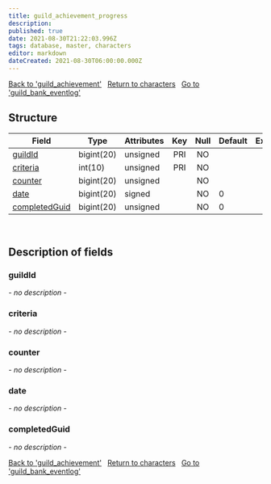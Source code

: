 ```yaml
---
title: guild_achievement_progress
description: 
published: true
date: 2021-08-30T21:22:03.996Z
tags: database, master, characters
editor: markdown
dateCreated: 2021-08-30T06:00:00.000Z
---
```


<a href="https://trinitycore.info/de/database/master/characters/guild_achievement" class="mt-5 v-btn v-btn--depressed v-btn--flat v-btn--outlined theme--light v-size--default darkblue--text text--lighten-3"><span class="v-btn__content"><i aria-hidden="true" class="v-icon notranslate v-icon--left mdi mdi-arrow-left theme--light"></i><span>Back to 'guild_achievement'</span></span></a>&nbsp;&nbsp;&nbsp;<a href="https://trinitycore.info/de/database/master/characters/home" class="mt-5 v-btn v-btn--depressed v-btn--flat v-btn--outlined theme--light v-size--default darkblue--text text--lighten-3"><span class="v-btn__content"><i aria-hidden="true" class="v-icon notranslate v-icon--left mdi mdi-home-outline theme--light"></i><span>Return to characters</span></span></a>&nbsp;&nbsp;&nbsp;<a href="https://trinitycore.info/de/database/master/characters/guild_bank_eventlog" class="mt-5 v-btn v-btn--depressed v-btn--flat v-btn--outlined theme--light v-size--default darkblue--text text--lighten-3"><span class="v-btn__content"><span>Go to 'guild_bank_eventlog'</span><i aria-hidden="true" class="v-icon notranslate v-icon--right mdi mdi-arrow-right theme--light"></i></span></a>

## Structure

| Field | Type | Attributes | Key | Null | Default | Extra | Comment |
| --- | --- | --- | :---: | :---: | --- | --- | --- |
| [guildId](#guildid) | bigint(20) | unsigned | PRI | NO |  |  |  |
| [criteria](#criteria) | int(10) | unsigned | PRI | NO |  |  |  |
| [counter](#counter) | bigint(20) | unsigned |  | NO |  |  |  |
| [date](#date) | bigint(20) | signed |  | NO | 0 |  |  |
| [completedGuid](#completedguid) | bigint(20) | unsigned |  | NO | 0 |  |  |
&nbsp;
## Description of fields

### guildId
*- no description -*
&nbsp;

### criteria
*- no description -*
&nbsp;

### counter
*- no description -*
&nbsp;

### date
*- no description -*
&nbsp;

### completedGuid
*- no description -*
&nbsp;

<a href="https://trinitycore.info/de/database/master/characters/guild_achievement" class="mt-5 v-btn v-btn--depressed v-btn--flat v-btn--outlined theme--light v-size--default darkblue--text text--lighten-3"><span class="v-btn__content"><i aria-hidden="true" class="v-icon notranslate v-icon--left mdi mdi-arrow-left theme--light"></i><span>Back to 'guild_achievement'</span></span></a>&nbsp;&nbsp;&nbsp;<a href="https://trinitycore.info/de/database/master/characters/home" class="mt-5 v-btn v-btn--depressed v-btn--flat v-btn--outlined theme--light v-size--default darkblue--text text--lighten-3"><span class="v-btn__content"><i aria-hidden="true" class="v-icon notranslate v-icon--left mdi mdi-home-outline theme--light"></i><span>Return to characters</span></span></a>&nbsp;&nbsp;&nbsp;<a href="https://trinitycore.info/de/database/master/characters/guild_bank_eventlog" class="mt-5 v-btn v-btn--depressed v-btn--flat v-btn--outlined theme--light v-size--default darkblue--text text--lighten-3"><span class="v-btn__content"><span>Go to 'guild_bank_eventlog'</span><i aria-hidden="true" class="v-icon notranslate v-icon--right mdi mdi-arrow-right theme--light"></i></span></a>

